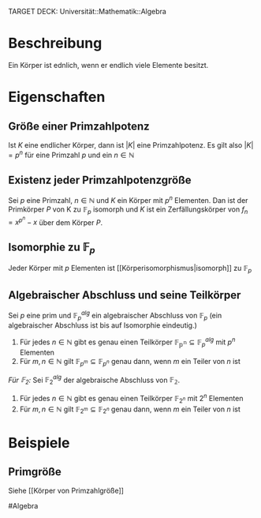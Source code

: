 TARGET DECK: Universität::Mathematik::Algebra

# Beschreibung
Ein Körper ist ednlich, wenn er endlich viele Elemente besitzt.

# Eigenschaften
## Größe einer Primzahlpotenz
Ist $K$ eine endlicher Körper, dann ist $|K|$ eine Primzahlpotenz. Es gilt also $|K| = p^n$ für eine Primzahl $p$ und ein $n \in \mathbb{N}$

## Existenz jeder Primzahlpotenzgröße
Sei $p$ eine Primzahl, $n \in \mathbb{N}$ und $K$ ein Körper mit $p^n$ Elementen. Dan ist der Primkörper $P$ von K zu $\mathbb{F}_p$ isomorph und $K$ ist ein Zerfällungskörper von $f_n = x^{p^n}-x$ über dem Körper $P$.

## Isomorphie zu $\mathbb{F}_p$
Jeder Körper mit $p$ Elementen ist [[Körperisomorphismus|isomorph]] zu $\mathbb{F}_p$

## Algebraischer Abschluss und seine Teilkörper
Sei $p$ eine prim und $\mathbb{F}_p^{alg}$ ein algebraischer Abschluss von $\mathbb{F}_p$ (ein algebraischer Abschluss ist bis auf Isomorphie eindeutig.)
1. Für jedes $n \in \mathbb{N}$ gibt es genau einen Teilkörper $\mathbb{F_{p^n}} \subseteq \mathbb{F}_p^{alg}$ mit $p^n$ Elementen
2. Für $m, n \in \mathbb{N}$ gilt $\mathbb{F}_{p^m} \subseteq \mathbb{F}_{p^n}$ genau dann, wenn $m$ ein Teiler von $n$ ist

*Für $\mathbb{F}_2$:*
Sei $\mathbb{F}_2^{alg}$ der algebraische Abschluss von $\mathbb{F_2}$.
1. Für jedes $n \in \mathbb{N}$ gibt es genau einen Teilkörper $\mathbb{F}_{2^n}$ mit $2^n$ Elementen
2. Für $m, n \in \mathbb{N}$ gilt $\mathbb{F}_{2^m} \subseteq \mathbb{F}_{2^n}$ genau dann, wenn $m$ ein Teiler von $n$ ist

# Beispiele
## Primgröße
Siehe [[Körper von Primzahlgröße]]

#Algebra 

